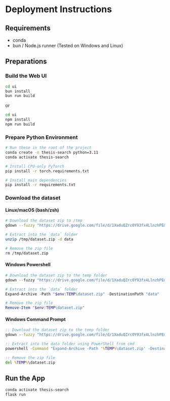# Deployment Instructions
## Requirements
- conda
- bun / Node.js runner
(Tested on Windows and Linux)

## Preparations
### Build the Web UI
```bash
cd ui
bun install
bun run build
```
or
```bash
cd ui
npm install
npm run build
```

### Prepare Python Environment
```bash
# Run these in the root of the project
conda create -n thesis-search python=3.11
conda activate thesis-search

# Install CPU-only PyTorch
pip install -r torch.requirements.txt

# Install main dependencies
pip install -r requirements.txt
```

### Download the dataset

#### Linux/macOS (bash/zsh)
```bash
# Download the dataset zip to /tmp
gdown --fuzzy "https://drive.google.com/file/d/1XaduQZrc0Y93fx4LlnzhPEmB42-7Xk8Z/view?usp=drive_link" -O /tmp/dataset.zip

# Extract into the `data` folder
unzip /tmp/dataset.zip -d data

# Remove the zip file
rm /tmp/dataset.zip
```

#### Windows Powershell
```powershell
# Download the dataset zip to the temp folder
gdown --fuzzy "https://drive.google.com/file/d/1XaduQZrc0Y93fx4LlnzhPEmB42-7Xk8Z/view?usp=drive_link" -O "$env:TEMP\dataset.zip"

# Extract into the `data` folder
Expand-Archive -Path "$env:TEMP\dataset.zip" -DestinationPath "data"

# Remove the zip file
Remove-Item "$env:TEMP\dataset.zip"
```

#### Windows Command Prompt
```cmd
:: Download the dataset zip to the temp folder
gdown --fuzzy "https://drive.google.com/file/d/1XaduQZrc0Y93fx4LlnzhPEmB42-7Xk8Z/view?usp=drive_link" -O %TEMP%\dataset.zip

:: Extract into the data folder using PowerShell from cmd
powershell -Command "Expand-Archive -Path '%TEMP%\dataset.zip' -DestinationPath 'data'"

:: Remove the zip file
del %TEMP%\dataset.zip
```

## Run the App
```bash
conda activate thesis-search
flask run
```
